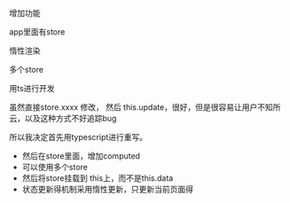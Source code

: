 增加功能


app里面有store


惰性渲染




多个store

用ts进行开发

虽然直接store.xxxx 修改， 然后 this.update，很好，但是很容易让用户不知所云，以及这种方式不好追踪bug



所以我决定首先用typescript进行重写。

 - 然后在store里面，增加computed
 -  可以使用多个store
 -  然后将store挂载到 this上，而不是this.data
 - 状态更新得机制采用惰性更新，只更新当前页面得
